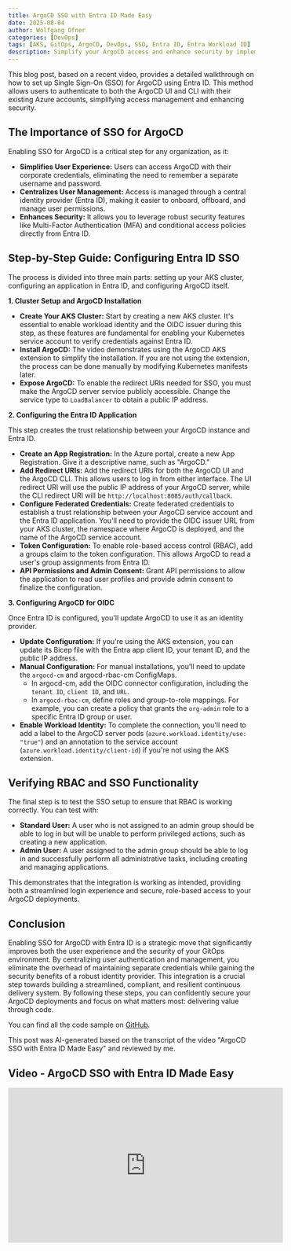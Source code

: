 ```yaml
---
title: ArgoCD SSO with Entra ID Made Easy
date: 2025-08-04
author: Wolfgang Ofner
categories: [DevOps]
tags: [AKS, GitOps, ArgoCD, DevOps, SSO, Entra ID, Entra Workload ID]
description: Simplify your ArgoCD access and enhance security by implementing Single Sign-On (SSO) with Microsoft Entra ID.
---
```


This blog post, based on a recent video, provides a detailed walkthrough on how to set up Single Sign-On (SSO) for ArgoCD using Entra ID. This method allows users to authenticate to both the ArgoCD UI and CLI with their existing Azure accounts, simplifying access management and enhancing security.

## The Importance of SSO for ArgoCD

Enabling SSO for ArgoCD is a critical step for any organization, as it:

- **Simplifies User Experience:** Users can access ArgoCD with their corporate credentials, eliminating the need to remember a separate username and password.
- **Centralizes User Management:** Access is managed through a central identity provider (Entra ID), making it easier to onboard, offboard, and manage user permissions.
- **Enhances Security:** It allows you to leverage robust security features like Multi-Factor Authentication (MFA) and conditional access policies directly from Entra ID.

## Step-by-Step Guide: Configuring Entra ID SSO

The process is divided into three main parts: setting up your AKS cluster, configuring an application in Entra ID, and configuring ArgoCD itself.

**1. Cluster Setup and ArgoCD Installation**
- **Create Your AKS Cluster:** Start by creating a new AKS cluster. It's essential to enable workload identity and the OIDC issuer during this step, as these features are fundamental for enabling your Kubernetes service account to verify credentials against Entra ID.
- **Install ArgoCD:** The video demonstrates using the ArgoCD AKS extension to simplify the installation. If you are not using the extension, the process can be done manually by modifying Kubernetes manifests later.
- **Expose ArgoCD:** To enable the redirect URIs needed for SSO, you must make the ArgoCD server service publicly accessible. Change the service type to `LoadBalancer` to obtain a public IP address.

**2. Configuring the Entra ID Application**

This step creates the trust relationship between your ArgoCD instance and Entra ID.

- **Create an App Registration:** In the Azure portal, create a new App Registration. Give it a descriptive name, such as "ArgoCD."
- **Add Redirect URIs:** Add the redirect URIs for both the ArgoCD UI and the ArgoCD CLI. This allows users to log in from either interface. The UI redirect URI will use the public IP address of your ArgoCD server, while the CLI redirect URI will be `http://localhost:8085/auth/callback`.
- **Configure Federated Credentials:** Create federated credentials to establish a trust relationship between your ArgoCD service account and the Entra ID application. You'll need to provide the OIDC issuer URL from your AKS cluster, the namespace where ArgoCD is deployed, and the name of the ArgoCD service account.
- **Token Configuration:** To enable role-based access control (RBAC), add a groups claim to the token configuration. This allows ArgoCD to read a user's group assignments from Entra ID.
- **API Permissions and Admin Consent:** Grant API permissions to allow the application to read user profiles and provide admin consent to finalize the configuration.

**3. Configuring ArgoCD for OIDC**

Once Entra ID is configured, you'll update ArgoCD to use it as an identity provider.

- **Update Configuration:** If you're using the AKS extension, you can update its Bicep file with the Entra app client ID, your tenant ID, and the public IP address.
- **Manual Configuration:** For manual installations, you'll need to update the `argocd-cm` and argocd-rbac-cm ConfigMaps.
    - In argocd-cm, add the OIDC connector configuration, including the `tenant ID`, `client ID`, and `URL`.
    - In `argocd-rbac-cm`, define roles and group-to-role mappings. For example, you can create a policy that grants the `org-admin` role to a specific Entra ID group or user.
- **Enable Workload Identity:** To complete the connection, you'll need to add a label to the ArgoCD server pods (`azure.workload.identity/use: "true"`) and an annotation to the service account (`azure.workload.identity/client-id`) if you're not using the AKS extension.

## Verifying RBAC and SSO Functionality

The final step is to test the SSO setup to ensure that RBAC is working correctly. You can test with:

- **Standard User:** A user who is not assigned to an admin group should be able to log in but will be unable to perform privileged actions, such as creating a new application.
- **Admin User:** A user assigned to the admin group should be able to log in and successfully perform all administrative tasks, including creating and managing applications.

This demonstrates that the integration is working as intended, providing both a streamlined login experience and secure, role-based access to your ArgoCD deployments.

## Conclusion
Enabling SSO for ArgoCD with Entra ID is a strategic move that significantly improves both the user experience and the security of your GitOps environment. By centralizing user authentication and management, you eliminate the overhead of maintaining separate credentials while gaining the security benefits of a robust identity provider. This integration is a crucial step towards building a streamlined, compliant, and resilient continuous delivery system. By following these steps, you can confidently secure your ArgoCD deployments and focus on what matters most: delivering value through code.

You can find all the code sample on <a href="https://github.com/WolfgangOfner/Youtube/tree/main/ArgoCD%20SSO%20with%20Entra%20ID%20Made%20Easy" target="_blank" rel="noopener noreferrer">GitHub</a>.

This post was AI-generated based on the transcript of the video "ArgoCD SSO with Entra ID Made Easy" and reviewed by me.

## Video - ArgoCD SSO with Entra ID Made Easy

<iframe width="560" height="315" src="https://www.youtube.com/embed/cI3G8hBrKXg" title="YouTube video player" frameborder="0" allow="accelerometer; autoplay; clipboard-write; encrypted-media; gyroscope; picture-in-picture; web-share" referrerpolicy="strict-origin-when-cross-origin" allowfullscreen></iframe>